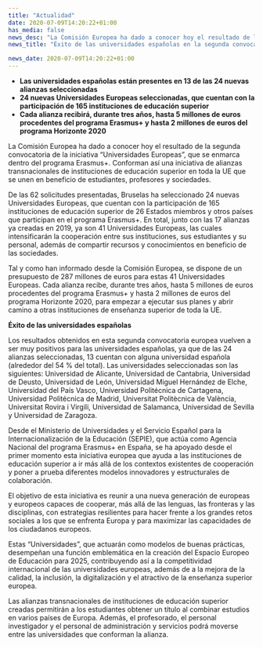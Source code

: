 ```yaml
---
title: "Actualidad"
date: 2020-07-09T14:20:22+01:00
has_media: false
news_desc: "La Comisión Europea ha dado a conocer hoy el resultado de la segunda convocatoria de la iniciativa “Universidades Europeas”, que se enmarca dentro del programa Erasmus+. Conforman así una iniciativa de alianzas transnacionales de instituciones de educación superior en toda la UE que se unen en beneficio de estudiantes, profesores y sociedades."
news_title: "Éxito de las universidades españolas en la segunda convocatoria de Universidades Europeas"

news_date: 2020-07-09T14:20:22+01:00
---
```

<ul>
<li><b>Las universidades espa&ntilde;olas est&aacute;n presentes en 13 de las 24 nuevas alianzas seleccionadas</b></li>
<li><b>24 nuevas Universidades Europeas seleccionadas, que cuentan con la participaci&oacute;n de 165 instituciones de educaci&oacute;n superior</b></li>
<li><b>Cada alianza recibir&aacute;, durante tres a&ntilde;os, hasta 5 millones de euros procedentes del programa Erasmus+ y hasta 2 millones de euros del programa Horizonte 2020</b></li>
</ul>
<p>La Comisi&oacute;n Europea ha dado a conocer hoy el resultado de la segunda convocatoria de la iniciativa &ldquo;Universidades Europeas&rdquo;, que se enmarca dentro del programa Erasmus+. Conforman as&iacute; una iniciativa de alianzas transnacionales de instituciones de educaci&oacute;n superior en toda la UE que se unen en beneficio de estudiantes, profesores y sociedades.</p>
<p>De las 62 solicitudes presentadas, Bruselas ha seleccionado 24 nuevas Universidades Europeas, que cuentan con la participaci&oacute;n de 165 instituciones de educaci&oacute;n superior de 26 Estados miembros y otros pa&iacute;ses que participan en el programa Erasmus+. En total, junto con las 17 alianzas ya creadas en 2019, ya son 41 Universidades Europeas, las cuales intensificar&aacute;n la cooperaci&oacute;n entre sus instituciones, sus estudiantes y su personal, adem&aacute;s de compartir recursos y conocimientos en beneficio de las sociedades.</p>
<p>Tal y como han informado desde la Comisi&oacute;n Europea, se dispone de un presupuesto de 287 millones de euros para estas 41 Universidades Europeas. Cada alianza recibe, durante tres a&ntilde;os, hasta 5 millones de euros procedentes del programa Erasmus+ y hasta 2 millones de euros del programa Horizonte 2020, para empezar a ejecutar sus planes y abrir camino a otras instituciones de ense&ntilde;anza superior de toda la UE.</p>
<p><b>&Eacute;xito de las universidades espa&ntilde;olas</b></p>
<p>Los resultados obtenidos en esta segunda convocatoria europea vuelven a ser muy positivos para las universidades espa&ntilde;olas, ya que de las 24 alianzas seleccionadas, 13 cuentan con alguna universidad espa&ntilde;ola (alrededor del 54 % del total). Las universidades seleccionadas son las siguientes: Universidad de Alicante, Universidad de Cantabria, Universidad de Deusto, Universidad de Le&oacute;n, Universidad Miguel Hern&aacute;ndez de Elche, Universidad del Pa&iacute;s Vasco, Universidad Polit&eacute;cnica de Cartagena, Universidad Polit&eacute;cnica de Madrid, Universitat Polit&egrave;cnica de Val&egrave;ncia, Universitat Rovira i Virgili, Universidad de Salamanca, Universidad de Sevilla y Universidad de Zaragoza.</p>
<p>Desde el Ministerio de Universidades y el Servicio Espa&ntilde;ol para la Internacionalizaci&oacute;n de la Educaci&oacute;n (SEPIE), que act&uacute;a como Agencia Nacional del programa Erasmus+ en Espa&ntilde;a, se ha apoyado desde el primer momento esta iniciativa europea que ayuda a las instituciones de educaci&oacute;n superior a ir m&aacute;s all&aacute; de los contextos existentes de cooperaci&oacute;n y poner a prueba diferentes modelos innovadores y estructurales de colaboraci&oacute;n.</p>
<p>El objetivo de esta iniciativa es reunir a una nueva generaci&oacute;n de europeas y europeos capaces de cooperar, m&aacute;s all&aacute; de las lenguas, las fronteras y las disciplinas, con estrategias resilientes para hacer frente a los grandes retos sociales a los que se enfrenta Europa y para maximizar las capacidades de los ciudadanos europeos.</p>
<p>Estas &ldquo;Universidades&rdquo;, que actuar&aacute;n como modelos de buenas pr&aacute;cticas, desempe&ntilde;an una funci&oacute;n emblem&aacute;tica en la creaci&oacute;n del Espacio Europeo de Educaci&oacute;n para 2025, contribuyendo as&iacute; a la competitividad internacional de las universidades europeas, adem&aacute;s de a la mejora de la calidad, la inclusi&oacute;n, la digitalizaci&oacute;n y el atractivo de la ense&ntilde;anza superior europea.</p>
<p>Las alianzas transnacionales de instituciones de educaci&oacute;n superior creadas permitir&aacute;n a los estudiantes obtener un t&iacute;tulo al combinar estudios en varios pa&iacute;ses de Europa. Adem&aacute;s, el profesorado, el personal investigador y el personal de administraci&oacute;n y servicios podr&aacute; moverse entre las universidades que conforman la alianza.</p>